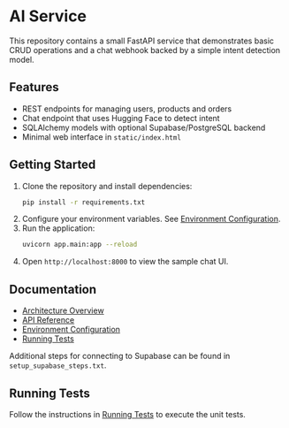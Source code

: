 # AI Service

This repository contains a small FastAPI service that demonstrates basic CRUD operations and a chat webhook backed by a simple intent detection model.

## Features
- REST endpoints for managing users, products and orders
- Chat endpoint that uses Hugging Face to detect intent
- SQLAlchemy models with optional Supabase/PostgreSQL backend
- Minimal web interface in `static/index.html`

## Getting Started
1. Clone the repository and install dependencies:
   ```bash
   pip install -r requirements.txt
   ```
2. Configure your environment variables. See [Environment Configuration](docs/environment.md).
3. Run the application:
   ```bash
   uvicorn app.main:app --reload
   ```
4. Open `http://localhost:8000` to view the sample chat UI.

## Documentation
- [Architecture Overview](docs/architecture.md)
- [API Reference](docs/api_reference.md)
- [Environment Configuration](docs/environment.md)
- [Running Tests](docs/running_tests.md)

Additional steps for connecting to Supabase can be found in `setup_supabase_steps.txt`.

## Running Tests
Follow the instructions in [Running Tests](docs/running_tests.md) to execute the unit tests.
